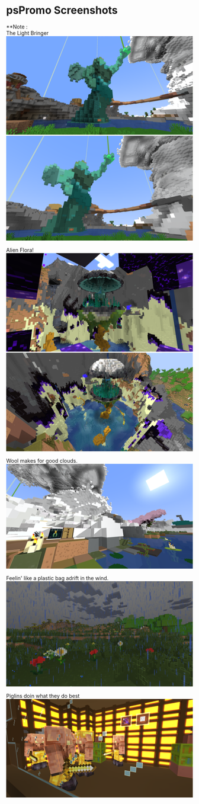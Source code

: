 # psPromo Screenshots

\*\*Note :
<br/>
The Light Bringer
<img src="LightBringer_compare_2024-01-08.png" alt="The Light Bringer Compared" style="margin-left:auto;margin-right:auto;">
<br/><img src="LightBringer_2024-01-08.png" alt="The Light Bringer" style="margin-left:auto;margin-right:auto;">

Alien Flora!
<img src="AlienFlora_2024-01-08.png" alt="Alien Flora" style="margin-left:auto;margin-right:auto;">
<br/><img src="AlienFlora_highAngle_2024-01-08.png" alt="Alien Flora High Angle" style="margin-left:auto;margin-right:auto;">

Wool makes for good clouds.
<img src="CloudPillar_2024-01-08.png" alt="Cloud Pillar" style="margin-left:auto;margin-right:auto;">

Feelin' like a plastic bag adrift in the wind.
<img src="FlowersInRain_2024-01-09.png" alt="Flowers In Rain" style="margin-left:auto;margin-right:auto;">

Piglins doin what they do best
<img src="PiglinTradingFarm_2024-01-08.png" alt="Piglins Tradin" style="margin-left:auto;margin-right:auto;">


